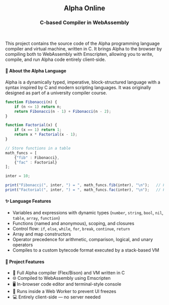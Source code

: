 <div id="top"></div>

<h2 align="center">Alpha Online</h2>

<h3 align="center">C-based Compiler in WebAssembly</h3>

<br>

This project contains the source code of the Alpha programming language compiler and virtual machine, written in C. It brings Alpha to the browser by compiling both to WebAssembly with Emscripten, allowing you to write, compile, and run Alpha code entirely client-side.

#### 🧪 About the Alpha Language

Alpha is a dynamically typed, imperative, block-structured language with a syntax inspired by C and modern scripting languages. It was originally designed as part of a university compiler course.<br>

```javascript
function Fibonacci(n) {
    if (n <= 1) return n;
    return Fibonacci(n - 1) + Fibonacci(n - 2);
}

function Factorial(x) {
    if (x == 1) return 1;
    return x * Factorial(x - 1);
}

// Store functions in a table
math_funcs = [
    {"fib" : Fibonacci},
    {"fac" : Factorial}
];

inter = 10;

print("Fibonacci(", inter, ") = ", math_funcs.fib(inter), "\n");   // Fibonacci(10) = 55
print("Factorial(", inter, ") = ", math_funcs.fac(inter), "\n");   // Factorial(10) = 3628800
```

#### ✨ Language Features
- Variables and expressions with dynamic types (`number`, `string`, `bool`, `nil`, `table`, `array`, `function`)
- Functions (named and anonymous), scoping, and closures
- Control flow: `if`, `else`, `while`, `for`, `break`, `continue`, `return`
- Array and map constructors
- Operator precedence for arithmetic, comparison, logical, and unary operators
- Compiles to a custom bytecode format executed by a stack-based VM


#### 🚀 Project Features
- 🧠 Full Alpha compiler (Flex/Bison) and VM written in C  
- 🌐 Compiled to WebAssembly using Emscripten  
- 🖥️ In-browser code editor and terminal-style console  
- 🧵 Runs inside a Web Worker to prevent UI freezes  
- 💻 Entirely client-side — no server needed
